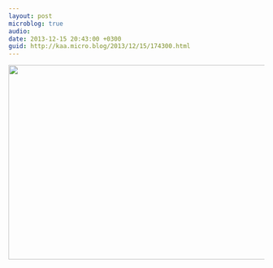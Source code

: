 ```yaml
---
layout: post
microblog: true
audio: 
date: 2013-12-15 20:43:00 +0300
guid: http://kaa.micro.blog/2013/12/15/174300.html
---
```

<img src="http://www.kaa.bz/uploads/2018/a7568c7dad.jpg" alt="" width="840" height="382" class="alignnone size-full wp-image-974" />
